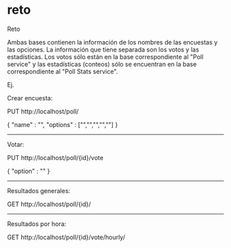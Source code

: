 # reto
Reto

Ambas bases contienen la información de los nombres de las encuestas y las opciones. La información que tiene separada son los votos y las estadísticas. Los votos sólo están en la base correspondiente al "Poll service" y las estadísticas (conteos) sólo se encuentran en la base correspondiente al "Poll Stats service".


Ej.

Crear encuesta:

PUT http://localhost/poll/

{
    "name" : "",
    "options" : ["","","","",""]
}

--------------------------------------

Votar:

PUT http://localhost/poll/{id}/vote

{ 
    "option" : "" 
}


--------------------------------------

Resultados generales:

GET http://localhost/poll/{id}/


--------------------------------------

Resultados por hora:

GET http://localhost/poll/{id}/vote/hourly/



